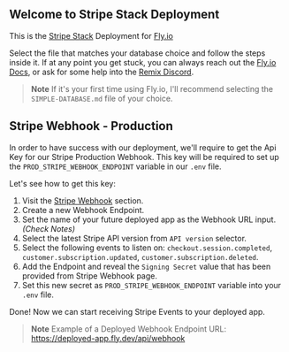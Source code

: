 ## Welcome to Stripe Stack Deployment

This is the [Stripe Stack](https://github.com/dev-xo/stripe-stack) Deployment for [Fly.io](https://fly.io)

Select the file that matches your database choice and follow the steps inside it. If at any point you get stuck, you can always reach out the [Fly.io Docs](https://fly.io/docs/), or ask for some help into the [Remix Discord](https://discord.com/invite/xwx7mMzVkA).

> **Note**
> If it's your first time using Fly.io, I'll recommend selecting the `SIMPLE-DATABASE.md` file of your choice.

## Stripe Webhook - Production

In order to have success with our deployment, we'll require to get the Api Key for our Stripe Production Webhook. This key will be required to set up the `PROD_STRIPE_WEBHOOK_ENDPOINT` variable in our `.env` file.

Let's see how to get this key:

1. Visit the [Stripe Webhook](https://dashboard.stripe.com/test/webhooks) section.
2. Create a new Webhook Endpoint.
3. Set the name of your future deployed app as the Webhook URL input. _(Check Notes)_
4. Select the latest Stripe API version from `API version` selector.
5. Select the following events to listen on: `checkout.session.completed`, `customer.subscription.updated`, `customer.subscription.deleted`.
6. Add the Endpoint and reveal the `Signing Secret` value that has been provided from Stripe Webhook page.
7. Set this new secret as `PROD_STRIPE_WEBHOOK_ENDPOINT` variable into your `.env` file.

Done! Now we can start receiving Stripe Events to your deployed app.

> **Note**
> Example of a Deployed Webhook Endpoint URL: https://deployed-app.fly.dev/api/webhook